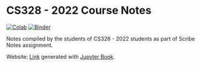 # CS328 - 2022 Course Notes

[![Colab](https://colab.research.google.com/assets/colab-badge.svg)](http://colab.research.google.com/github/cs328-2022/CS328-Notes/blob/main) [![Binder](https://mybinder.org/badge_logo.svg)](https://mybinder.org/v2/gh/cs328-2022/CS328-Notes/main)

Notes compiled by the students of CS328 - 2022 students as part of Scribe Notes assignment.

Website: [Link](cs328-2022.github.io/cs328-notes/) generated with [Jupyter Book](https://jupyterbook.org/).
